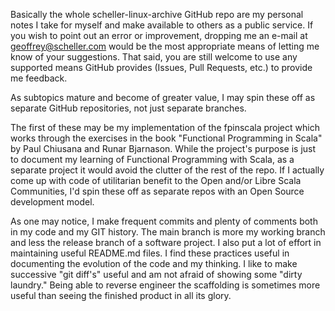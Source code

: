 Basically the whole scheller-linux-archive GitHub repo are my personal notes I
take for myself and make available to others as a public service.  If you wish
to point out an error or improvement, dropping me an e-mail at
geoffrey@scheller.com would be the most appropriate means of letting me know
of your suggestions.  That said, you are still welcome to use any supported
means GitHub provides (Issues, Pull Requests, etc.) to provide me feedback.

As subtopics mature and become of greater value, I may spin these off as
separate GitHub repositories, not just separate branches.

The first of these may be my implementation of the fpinscala project which
works through the exercises in the book "Functional Programming in Scala"
by Paul Chiusana and Runar Bjarnason.  While the project's purpose is just
to document my learning of Functional Programming with Scala, as a separate
project it would avoid the clutter of the rest of the repo.  If I actually
come up with code of utilitarian benefit to the Open and/or Libre Scala
Communities, I'd spin these off as separate repos with an Open Source
development model.

As one may notice, I make frequent commits and plenty of comments both
in my code and my GIT history.  The main branch is more my working branch
and less the release branch of a software project.  I also put a lot of
effort in maintaining useful README.md files.  I find these practices
useful in documenting the evolution of the code and my thinking.  I like
to make successive "git diff's" useful and am not afraid of showing some
"dirty laundry." Being able to reverse engineer the scaffolding is sometimes
more useful than seeing the finished product in all its glory.
